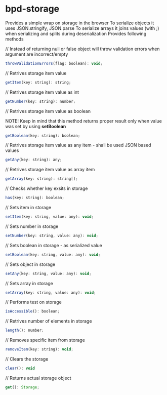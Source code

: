 # bpd-storage
Provides a simple wrap on storage in the browser
To serialize objects it uses JSON.stringify, JSON.parse
To serialize arrays it joins values (with ;) when serializing and splits during deserialization
Provides following methods

// Instead of returning null or false object will throw validation errors when argument are incorrect/empty
```javascript
throwValidationErrors(flag: boolean): void;
```
// Retrives storage item value
```javascript
getItem(key: string): string;
```

// Retrives storage item value as int
```javascript
getNumber(key: string): number;
```

// Retrives storage item value as boolean

NOTE! Keep in mind that this method returns proper result only when value was set by using **setBoolean**
```javascript
getBoolean(key: string): boolean;
```

// Retrives storage item value as any item - shall be used JSON based values
```javascript
getAny(key: string): any;
```
// Retrives storage item value as array item
```javascript
getArray(key: string): string[];
```
// Checks whether key exsits in storage
```javascript
has(key: string): boolean;
```
// Sets item in storage
```javascript
setItem(key: string, value: any): void;
```
// Sets number in storage
```javascript
setNumber(key: string, value: any): void;
```
// Sets boolean in storage - as serialized value
```javascript
setBoolean(key: string, value: any): void;
```
// Sets object in storage
```javascript
setAny(key: string, value: any): void;
```
// Sets array in storage
```javascript
setArray(key: string, value: any): void;
```
// Performs test on storage
```javascript
isAccessible(): boolean;
```
// Retrives number of elements in storage
```javascript
length(): number;
```
// Removes specific item from storage
```javascript
removeItem(key: string): void;
```
// Clears the storage
```javascript
clear(): void
```
// Returns actual storage object
```javascript
get(): Storage;
```